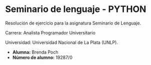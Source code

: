 # Seminario de lenguaje - PYTHON
Resolución de ejercicio para la asignatura Seminario de Lenguaje.

Carrera: Analista Programador Universitario

Universidad: Universidad Nacional de La Plata (UNLP).


* **Alumna:** Brenda Poch
* **Número de alumno:** 19287/0
